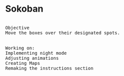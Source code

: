 # Sokoban
<pre>

Objective
Move the boxes over their designated spots.


Working on:
Implementing night mode
Adjusting animations
Creating Maps
Remaking the instructions section

</pre>
